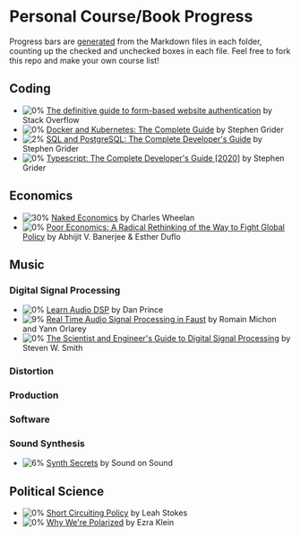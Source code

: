 # Personal Course/Book Progress

Progress bars are [generated](generate-readme.js) from the Markdown files in each folder, counting up the checked and unchecked boxes in each file. Feel free to fork this repo and make your own course list!

## Coding
- ![0%](https://progress-bar.dev/0/) [The definitive guide to form-based website authentication](coding/authentication-stackoverflow.md) by Stack Overflow
- ![0%](https://progress-bar.dev/0/) [Docker and Kubernetes: The Complete Guide](coding/docker-kubernetes-grider.md) by Stephen Grider
- ![2%](https://progress-bar.dev/2/) [SQL and PostgreSQL: The Complete Developer's Guide](coding/sql-grider.md) by Stephen Grider
- ![0%](https://progress-bar.dev/0/) [Typescript: The Complete Developer's Guide [2020]](coding/typescript-grider.md) by Stephen Grider

## Economics
- ![30%](https://progress-bar.dev/30/) [Naked Economics](economics/naked-economics.md) by Charles Wheelan
- ![0%](https://progress-bar.dev/0/) [Poor Economics: A Radical Rethinking of the Way to Fight Global Policy](economics/poor-economics.md) by Abhijit V. Banerjee & Esther Duflo

## Music

### Digital Signal Processing
- ![0%](https://progress-bar.dev/0/) [Learn Audio DSP](music/digital-signal-processing/dan-prince-videos.md) by Dan Prince
- ![9%](https://progress-bar.dev/9/) [Real Time Audio Signal Processing in Faust](music/digital-signal-processing/faust-kadenze.md) by Romain Michon and Yann Orlarey
- ![0%](https://progress-bar.dev/0/) [The Scientist and Engineer's Guide to Digital Signal Processing](music/digital-signal-processing/scientist-and-engineers-guide.md) by Steven W. Smith

### Distortion

### Production

### Software

### Sound Synthesis
- ![6%](https://progress-bar.dev/6/) [Synth Secrets](music/sound-synthesis/synth-secrets.md) by Sound on Sound

## Political Science
- ![0%](https://progress-bar.dev/0/) [Short Circuiting Policy](political-science/short-circuiting-policy.md) by Leah Stokes
- ![0%](https://progress-bar.dev/0/) [Why We're Polarized](political-science/why-were-polarized.md) by Ezra Klein